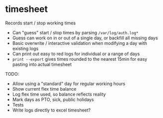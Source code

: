 # timesheet

Records start / stop working times

-   Can "guess" start / stop times by parsing `/var/log/auth.log*`
-   Guess can work on in or out of a single day, or backfill all missing days
-   Basic overwrite / interactive validation when modifying a day with existing logs
-   Can print out easy to red logs for individual or a range of days
-   `print --export` gives times rounded to the nearest 15min for easy pasting into actual timesheet

TODO:

-   Allow using a "standard" day for regular working hours
-   Show current flex time balance
-   Log flex time used, so balance reflects reality
-   Mark days as PTO, sick, public holidays
-   Tests
-   Write logs directly to excel timesheet?
